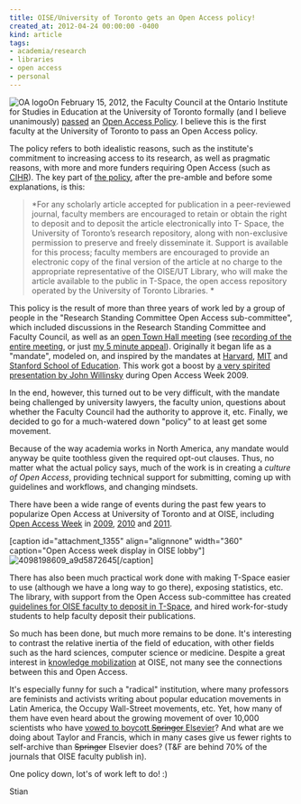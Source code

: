 ```yaml
---
title: OISE/University of Toronto gets an Open Access policy!
created_at: 2012-04-24 00:00:00 -0400
kind: article
tags:
- academia/research
- libraries
- open access
- personal
---
```


![OA
logo](http://reganmian.net/blog/wp-content/uploads/2012/04/Screen-Shot-2012-04-22-at-10.31.09.png "Screen Shot 2012-04-22 at 10.31.09")On
February 15, 2012, the Faculty Council at the Ontario Institute for
Studies in Education at the University of Toronto formally (and I
believe unanimously)
[passed](http://www.oise.utoronto.ca/oise/About_OISE/openaccess_20120419.html)
an [Open Access
Policy](http://www.oise.utoronto.ca/research/UserFiles/File/OA_Policy.pdf).
I believe this is the first faculty at the University of Toronto to pass
an Open Access policy.

The policy refers to both idealistic reasons, such as the institute's
commitment to increasing access to its research, as well as pragmatic
reasons, with more and more funders requiring Open Access (such as
[CIHR](http://www.cihr-irsc.gc.ca/e/193.html)). The key part of [the
policy](http://www.oise.utoronto.ca/research/UserFiles/File/OA_Policy.pdf),
after the pre-amble and before some explanations, is this:

> *For any scholarly article accepted for publication in a peer-reviewed
> journal, faculty members are encouraged to retain or obtain the right
> to deposit and to deposit the article electronically into T- Space,
> the University of Toronto’s research repository, along with
> non-exclusive permission to preserve and freely disseminate it.
> Support is available for this process; faculty members are encouraged
> to provide an electronic copy of the final version of the article at
> no charge to the appropriate representative of the OISE/UT Library,
> who will make the article available to the public in T-Space, the open
> access repository operated by the University of Toronto Libraries. *

This policy is the result of more than three years of work led by a
group of people in the "Research Standing Committee Open Access
sub-committee", which included discussions in the Research Standing
Committee and Faculty Council, as well as an [open Town Hall
meeting](http://www.oise.utoronto.ca/oise/UserFiles/File/TownHallFlyer.pdf) (see
[recording of the entire
meeting](http://142.150.98.64/OISE/20101119-121753-1/rnh.htm), or just
[my 5 minute appeal](http://www.youtube.com/watch?v=fVBWvBAyZFE)).
Originally it began life as a "mandate", modeled on, and inspired by the
mandates at [Harvard](http://osc.hul.harvard.edu/policies),
[MIT](http://libraries.mit.edu/sites/scholarly/mit-open-access/open-access-at-mit/mit-open-access-policy/)
and [Stanford School of
Education](http://ed.stanford.edu/faculty-research/open-archive/oapolicy).
This work got a boost by [a very spirited presentation by John
Willinsky](https://vimeo.com/40979206) during Open Access Week 2009.

In the end, however, this turned out to be very difficult, with the
mandate being challenged by university lawyers, the faculty union,
questions about whether the Faculty Council had the authority to approve
it, etc. Finally, we decided to go for a much-watered down "policy" to
at least get some movement.

Because of the way academia works in North America, any mandate would
anyway be quite toothless given the required opt-out clauses. Thus, no
matter what the actual policy says, much of the work is in creating a
*culture of Open Access*, providing technical support for submitting,
coming up with guidelines and workflows, and changing mindsets.

There have been a wide range of events during the past few years to
popularize Open Access at University of Toronto and at OISE, including
[Open Access Week](http://www.openaccessweek.org/) in
[2009](http://discover.library.utoronto.ca/open-access-week/open-access-events-2009), [2010](http://discover.library.utoronto.ca/open-access-week/open-access-events)
and [2011](http://onesearch.library.utoronto.ca/oaweek).

[caption id="attachment\_1355" align="alignnone" width="360"
caption="Open Access week display in OISE
lobby"]![](http://reganmian.net/blog/wp-content/uploads/2012/04/4098198609_a9d5872645.jpg "4098198609_a9d5872645")[/caption]

There has also been much practical work done with making T-Space easier
to use (although we have a long way to go there), exposing statistics,
etc. The library, with support from the Open Access sub-committee has
created [guidelines for OISE faculty to deposit in
T-Space](http://www.oise.utoronto.ca/ec/UserFiles/File/OISEFacultyUsersGuideDRAFT(2).pdf),
and hired work-for-study students to help faculty deposit their
publications.

So much has been done, but much more remains to be done. It's
interesting to contrast the relative inertia of the field of education,
with other fields such as the hard sciences, computer science or
medicine. Despite a great interest in [knowledge
mobilization](http://www.oise.utoronto.ca/rspe/) at OISE, not many see
the connections between this and Open Access.

It's especially funny for such a "radical" institution, where many
professors are feminists and activists writing about popular education
movements in Latin America, the Occupy Wall-Street movements, etc. Yet,
how many of them have even heard about the growing movement of over
10,000 scientists who have [vowed to boycott ~~Springer~~
Elsevier](http://thecostofknowledge.com/)? And what are we doing about
Taylor and Francis, which in many cases give us fewer rights to
self-archive than ~~Springer~~ Elsevier does? (T&F are behind 70% of the
journals that OISE faculty publish in).

One policy down, lot's of work left to do! :)

Stian
